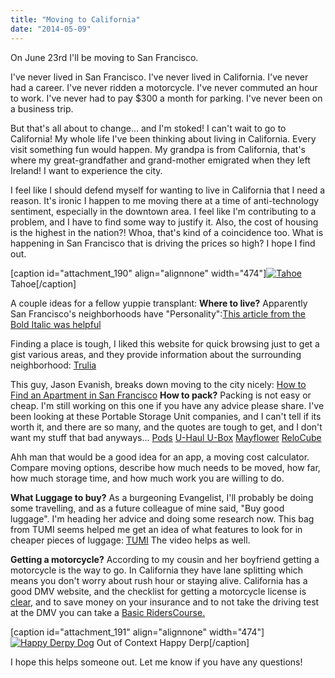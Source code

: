 ```yaml
---
title: "Moving to California"
date: "2014-05-09"
---
```


On June 23rd I'll be moving to San Francisco.

I've never lived in San Francisco. I've never lived in California. I've never had a career. I've never ridden a motorcycle. I've never commuted an hour to work. I've never had to pay $300 a month for parking. I've never been on a business trip.

But that's all about to change... and I'm stoked! I can't wait to go to California! My whole life I've been thinking about living in California. Every visit something fun would happen. My grandpa is from California, that's where my great-grandfather and grand-mother emigrated when they left Ireland! I want to experience the city.

I feel like I should defend myself for wanting to live in California that I need a reason. It's ironic I happen to me moving there at a time of anti-technology sentiment, especially in the downtown area. I feel like I'm contributing to a problem, and I have to find some way to justify it. Also, the cost of housing is the highest in the nation?! Whoa, that's kind of a coincidence too. What is happening in San Francisco that is driving the prices so high? I hope I find out.

\[caption id="attachment\_190" align="alignnone" width="474"\][![Tahoe](images/IMG_20130916_185350-e1399628221954-768x1024.jpg)](http://timmyreilly.azurewebsites.net/wp-content/uploads/2014/05/IMG_20130916_185350-e1399628221954.jpg) Tahoe\[/caption\]

A couple ideas for a fellow yuppie transplant: **Where to live?** Apparently San Francisco's neighborhoods have "Personality":[This article from the Bold Italic was helpful](http://www.thebolditalic.com/articles/1958-moving-to-san-francisco "The Bold Italic")

Finding a place is tough, I liked this website for quick browsing just to get a gist various areas, and they provide information about the surrounding neighborhood: [Trulia](http://www.trulia.com/?sem=1.2.1.5.7.1.0.14&gclid=CPKIv8q7nr4CFU5afgodAn0AGQ "Trulia")

This guy, Jason Evanish, breaks down moving to the city nicely: [How to Find an Apartment in San Francisco](http://jasonevanish.com/2012/05/20/sf-startup-survival-guide-how-to-find-an-apartment-in-san-francisco/ "Jason Evanish") **How to pack?** Packing is not easy or cheap. I'm still working on this one if you have any advice please share. I've been looking at these Portable Storage Unit companies, and I can't tell if its worth it, and there are so many, and the quotes are tough to get, and I don't want my stuff that bad anyways... [Pods](http://www.pods.com/ "Pods") [U-Haul U-Box](http://www.uhaul.com/UBox/ "Uhaul") [Mayflower](http://www.unitedmayflower.com/unitedmayflower/portable-storage-mover/index.html "Mayflower") [ReloCube](http://www.upack.com/moving-services/moving-container.asp "ReloCube")

Ahh man that would be a good idea for an app, a moving cost calculator. Compare moving options, describe how much needs to be moved, how far, how much storage time, and how much work you are willing to do.

**What Luggage to buy?** As a burgeoning Evangelist, I'll probably be doing some travelling, and as a future colleague of mine said, "Buy good luggage". I'm heading her advice and doing some research now. This bag from TUMI seems helped me get an idea of what features to look for in cheaper pieces of luggage: [TUMI](http://www.tumi.com/product/index.jsp?productId=4063100&prodFindSrc=paramNav "TUMI") The video helps as well.

**Getting a motorcycle?** According to my cousin and her boyfriend getting a motorcycle is the way to go. In California they have lane splitting which means you don't worry about rush hour or staying alive. California has a good DMV website, and the checklist for getting a motorcycle license is [clear](http://www.dmv.ca.gov/dl/checklists/mc.htm), and to save money on your insurance and to not take the driving test at the DMV you can take a [Basic RidersCourse.](http://www.ca-msp.org/ "MA MSP")

\[caption id="attachment\_191" align="alignnone" width="474"\][![Happy Derpy Dog](images/IMG_20131018_145355-e1399628274451-768x1024.jpg)](http://timmyreilly.azurewebsites.net/wp-content/uploads/2014/05/IMG_20131018_145355-e1399628274451.jpg) Out of Context Happy Derp\[/caption\]

I hope this helps someone out. Let me know if you have any questions!

